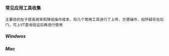 #### 常见应用工具收集

`主要目的在于提高效率和降低操作成本，将几个常用工具进行了上传，方便操作，如怀疑存在后门，可上VT查询验证后再进行使用`

##### Windwos
##### Mac